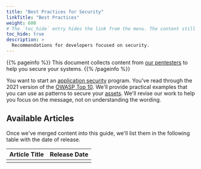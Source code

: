 ```yaml
---
title: "Best Practices for Security"
linkTitle: "Best Practices"
weight: 600
# The `toc_hide` entry hides the link from the menu. The content still available at <URL>/bestpractices/
toc_hide: true
description: >
  Recommendations for developers focused on security.
---
```


{{% pageinfo %}}
This document collects content from [our pentesters](https://cobalt.io/our-pentesters) to
help you secure your systems.
{{% /pageinfo %}}

You want to start an [application security](../getting-started/glossary/#application-security-appsec)
program. You've read through the 2021 version of the [OWASP Top 10](https://owasp.org/Top10/).
We'll provide practical examples that you can use as patterns to secure your
[assets](../getting-started/glossary/#assets). We'll revise our work to help you
focus on the message, not on understanding the wording.

<!-- This seems really close to suggesting that our "docs are easy to read", which we want to avoid -->

<!-- Plan: set up subdirectories based on each OWASP Top 10 entry. Add an `_index.md` file, with a brief description from https://owasp.org/Top10/ and add each article in that subdirectory -->

## Available Articles

Once we've merged content into this guide, we'll list them in the following table with the
date of release.

| Article Title | Release Date |
|---------------|--------------|
|               |              |
